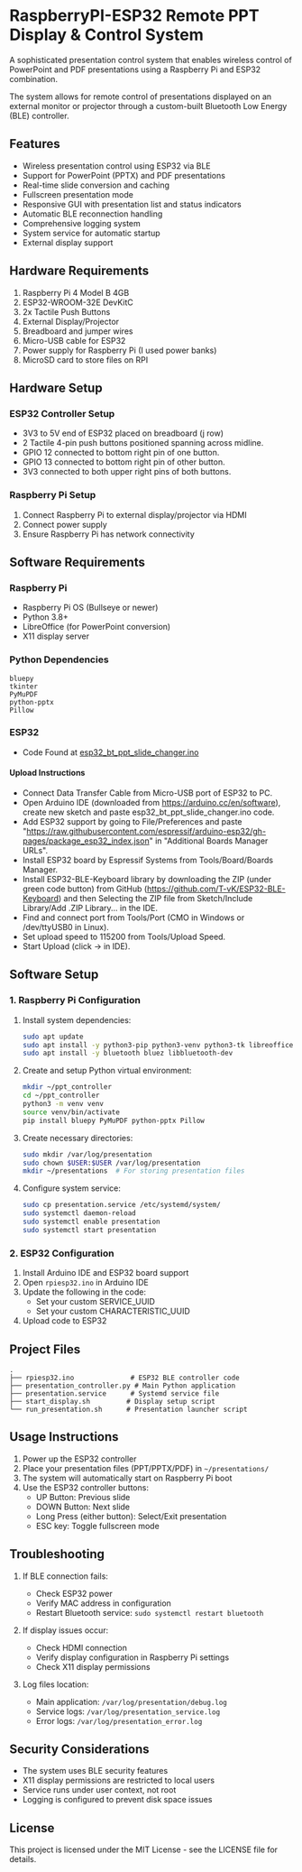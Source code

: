 # RaspberryPI-ESP32 Remote PPT Display & Control System

A sophisticated presentation control system that enables wireless control of PowerPoint and PDF presentations using a Raspberry Pi and ESP32 combination. 

The system allows for remote control of presentations displayed on an external monitor or projector through a custom-built Bluetooth Low Energy (BLE) controller.

## Features

- Wireless presentation control using ESP32 via BLE
- Support for PowerPoint (PPTX) and PDF presentations
- Real-time slide conversion and caching
- Fullscreen presentation mode
- Responsive GUI with presentation list and status indicators
- Automatic BLE reconnection handling
- Comprehensive logging system
- System service for automatic startup
- External display support

## Hardware Requirements


1. Raspberry Pi 4 Model B 4GB
2. ESP32-WROOM-32E DevKitC
3. 2x Tactile Push Buttons
4. External Display/Projector
5. Breadboard and jumper wires
6. Micro-USB cable for ESP32
7. Power supply for Raspberry Pi (I used power banks)
8. MicroSD card to store files on RPI

## Hardware Setup

### ESP32 Controller Setup
- 3V3 to 5V end of ESP32 placed on breadboard (j row)
- 2 Tactile 4-pin push buttons positioned spanning across midline.
- GPIO 12 connected to bottom right pin of one button.
- GPIO 13 connected to bottom right pin of other button.
- 3V3 connected to both upper right pins of both buttons.


### Raspberry Pi Setup
1. Connect Raspberry Pi to external display/projector via HDMI
2. Connect power supply
3. Ensure Raspberry Pi has network connectivity

## Software Requirements

### Raspberry Pi
- Raspberry Pi OS (Bullseye or newer)
- Python 3.8+
- LibreOffice (for PowerPoint conversion)
- X11 display server

### Python Dependencies
```
bluepy
tkinter
PyMuPDF
python-pptx
Pillow
```

### ESP32
- Code Found at [esp32_bt_ppt_slide_changer.ino](https://github.com/justavik/ESP32-Bluetooth-PPT-Slide-Changer/blob/main/esp32_bt_ppt_slide_changer.ino)
#### Upload Instructions
- Connect Data Transfer Cable from Micro-USB port of ESP32 to PC.
- Open Arduino IDE (downloaded from https://arduino.cc/en/software), create new sketch and paste esp32_bt_ppt_slide_changer.ino code.
- Add ESP32 support by going to File/Preferences and paste "https://raw.githubusercontent.com/espressif/arduino-esp32/gh-pages/package_esp32_index.json" in "Additional Boards Manager URLs".
- Install ESP32 board by Espressif Systems from Tools/Board/Boards Manager.
- Install ESP32-BLE-Keyboard library by downloading the ZIP (under green code button) from GitHub (https://github.com/T-vK/ESP32-BLE-Keyboard) and then Selecting the ZIP file from Sketch/Include Library/Add .ZIP Library... in the IDE.
- Find and connect port from Tools/Port (CMO in Windows or /dev/ttyUSB0 in Linux).
- Set upload speed to 115200 from Tools/Upload Speed.
- Start Upload (click -> in IDE).

## Software Setup

### 1. Raspberry Pi Configuration

1. Install system dependencies:
   ```bash
   sudo apt update
   sudo apt install -y python3-pip python3-venv python3-tk libreoffice
   sudo apt install -y bluetooth bluez libbluetooth-dev
   ```

2. Create and setup Python virtual environment:
   ```bash
   mkdir ~/ppt_controller
   cd ~/ppt_controller
   python3 -m venv venv
   source venv/bin/activate
   pip install bluepy PyMuPDF python-pptx Pillow
   ```

3. Create necessary directories:
   ```bash
   sudo mkdir /var/log/presentation
   sudo chown $USER:$USER /var/log/presentation
   mkdir ~/presentations  # For storing presentation files
   ```

4. Configure system service:
   ```bash
   sudo cp presentation.service /etc/systemd/system/
   sudo systemctl daemon-reload
   sudo systemctl enable presentation
   sudo systemctl start presentation
   ```

### 2. ESP32 Configuration

1. Install Arduino IDE and ESP32 board support
2. Open `rpiesp32.ino` in Arduino IDE
3. Update the following in the code:
   - Set your custom SERVICE_UUID
   - Set your custom CHARACTERISTIC_UUID
4. Upload code to ESP32

## Project Files

```
.
├── rpiesp32.ino              # ESP32 BLE controller code
├── presentation_controller.py # Main Python application
├── presentation.service      # Systemd service file
├── start_display.sh         # Display setup script
└── run_presentation.sh      # Presentation launcher script
```

## Usage Instructions

1. Power up the ESP32 controller
2. Place your presentation files (PPT/PPTX/PDF) in `~/presentations/`
3. The system will automatically start on Raspberry Pi boot
4. Use the ESP32 controller buttons:
   - UP Button: Previous slide
   - DOWN Button: Next slide
   - Long Press (either button): Select/Exit presentation
   - ESC key: Toggle fullscreen mode

## Troubleshooting

1. If BLE connection fails:
   - Check ESP32 power
   - Verify MAC address in configuration
   - Restart Bluetooth service: `sudo systemctl restart bluetooth`

2. If display issues occur:
   - Check HDMI connection
   - Verify display configuration in Raspberry Pi settings
   - Check X11 display permissions

3. Log files location:
   - Main application: `/var/log/presentation/debug.log`
   - Service logs: `/var/log/presentation_service.log`
   - Error logs: `/var/log/presentation_error.log`

## Security Considerations

- The system uses BLE security features
- X11 display permissions are restricted to local users
- Service runs under user context, not root
- Logging is configured to prevent disk space issues

## License

This project is licensed under the MIT License - see the LICENSE file for details.
